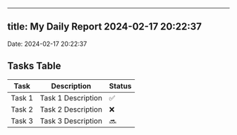 
---
title: My Daily Report 2024-02-17 20:22:37
---

Date: 2024-02-17 20:22:37

## Tasks Table

| Task | Description | Status |
|------|-------------|--------|
| Task 1 | Task 1 Description | ✅ |
| Task 2 | Task 2 Description | ❌ |
| Task 3 | Task 3 Description | 🔜 |
